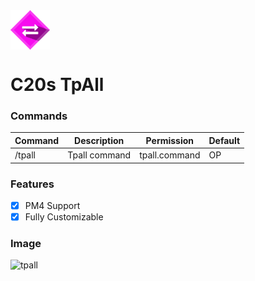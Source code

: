 <img src="https://github.com/creeperplayer20/C20s-TPALL/blob/main/icon.png" alt="C20s TpAll logo" title="C20s TpAll" align="center">

# C20s TpAll

### Commands
|**Command**|**Description**|**Permission**|**Default**|
|-----------|---------------|--------------|-----------|
|/tpall     |Tpall command  |tpall.command |OP         |

### Features
- [X] PM4 Support
- [X] Fully Customizable

### Image

![tpall](https://user-images.githubusercontent.com/42560781/153167460-00374d12-2750-49d3-96a7-c44d286ccfdf.png)
